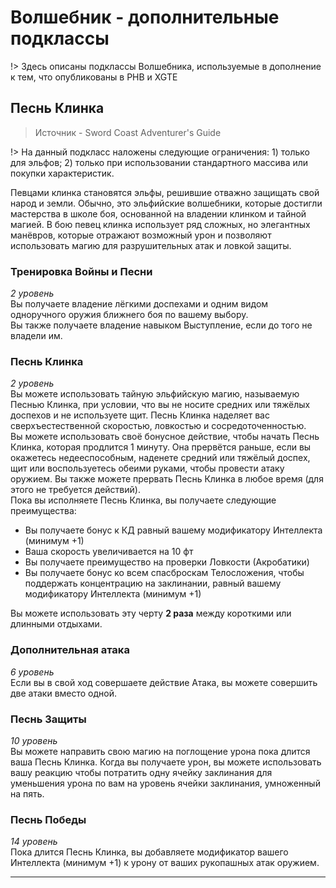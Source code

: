 # Волшебник - дополнительные подклассы
!> Здесь описаны подклассы Волшебника, используемые в дополнение к тем, что опубликованы в PHB и XGTE

## Песнь Клинка
> Источник - Sword Coast Adventurer's Guide

!> На данный подкласс наложены следующие ограничения: 1) только для эльфов; 2) только при использовании стандартного массива или покупки характеристик.

Певцами клинка становятся эльфы, решившие отважно защищать свой народ и земли. Обычно, это эльфийские волшебники, которые
достигли мастерства в школе боя, основанной на владении клинком и тайной магией. В бою певец клинка использует ряд сложных,
но элегантных манёвров, которые отражают возможный урон и позволяют использовать магию для разрушительных атак и ловкой защиты.

### Тренировка Войны и Песни
_2 уровень_  
Вы получаете владение лёгкими доспехами и одним видом одноручного оружия ближнего боя по вашему выбору.  
Вы также получаете владение навыком Выступление, если до того не владели им. 

### Песнь Клинка
_2 уровень_  
Вы можете использовать тайную эльфийскую магию, называемую Песнью Клинка, при условии, что вы не носите
средних или тяжёлых доспехов и не используете щит. Песнь Клинка наделяет вас сверхъестественной скоростью, ловкостью и
сосредоточенностью.  
Вы можете использовать своё бонусное действие, чтобы начать Песнь Клинка, которая продлится 1 минуту. Она прервётся раньше,
если вы окажетесь недееспособным, наденете средний или тяжёлый доспех, щит или воспользуетесь обеими руками, чтобы провести атаку оружием. Вы также можете прервать Песнь Клинка в любое время (для этого не требуется действий).  
Пока вы исполняете Песнь Клинка, вы получаете следующие преимущества:
- Вы получаете бонус к КД равный вашему модификатору Интеллекта (минимум +1)
- Ваша скорость увеличивается на 10 фт
- Вы получаете преимущество на проверки Ловкости (Акробатики)
- Вы получаете бонус ко всем спасброскам Телосложения, чтобы поддержать концентрацию на заклинании, равный вашему модификатору Интеллекта (минимум +1)

Вы можете использовать эту черту **2 раза** между короткими или длинными отдыхами.

### Дополнительная атака
_6 уровень_  
Если вы в свой ход совершаете действие Атака, вы можете совершить две атаки вместо одной.

### Песнь Защиты 
_10 уровень_  
Вы можете направить свою магию на поглощение урона пока длится ваша Песнь Клинка. Когда вы получаете урон,
вы можете использовать вашу реакцию чтобы потратить одну ячейку заклинания для уменьшения урона по вам на уровень ячейки заклинания, умноженный на пять.

### Песнь Победы
_14 уровень_  
Пока длится Песнь Клинка, вы добавляете модификатор вашего Интеллекта (минимум +1) к урону от ваших рукопашных атак оружием.
<hr/>